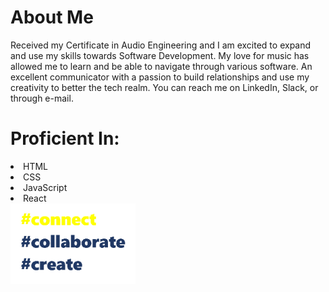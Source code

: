 <h1> About Me </h1>
Received my Certificate in Audio Engineering and I am excited to expand and use my skills towards Software Development. My love for music has allowed me to learn and be able to navigate through various software. An excellent communicator with a passion to build relationships and use my creativity to better the tech realm. You can reach me on LinkedIn, Slack, or through e-mail.

<h1>Proficient In: </h1>
<li>
  HTML </li>
  <li>CSS </l1>
  <li>JavaScript</li>
  <li>React</li>
  
  <img src="https://github.com/karyssa-dandrea/karyssa-dandrea/blob/main/giphy3.gif" width="200">
  
  
  

